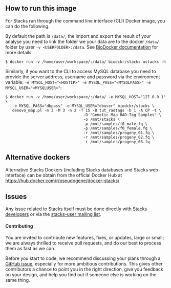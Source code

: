 
## How to run this image

For Stacks run through the command line interface (CLI) Docker image, you can do the following.

By default the path is `/data/`, the import and export the result of your analyse you need to link the folder we your data are to the docker `/data/` folder by user `-v <USERFOLDER>:/data`. See [BioDocker documentation](http://biodocker.org/docs/quick-start-users/) for more details

```
$ docker run -v /home/user/workspace/:/data/ biodckr/stacks ustacks -h

```

Similarly, if you want to the CLI to access MySQL database you need to provide the server address, username and password via the environment variable: `-e MYSQL_HOST="<HOSTIP>" -e MYSQL_PASS="<MYSQLPASS>" -e MYSQL_USER="<MYSQLUSER>"`:

```
$ docker run -v /home/user/workspace/:/data/ -e MYSQL_HOST="127.0.0.1" \
   -e MYSQL_PASS="dbpass" -e MYSQL_USER="dbuser" biodckr/stacks \
   denovo_map.pl -m 3 -M 3 -n 2 -T 15 -B tut_radtags -b 1 -A CP -t \
                                  -D "Genetic Map RAD-Tag Samples" \
                                  -o /mnt/stacks \
                                  -p /mnt/samples/f0_male.fq \
                                  -p /mnt/samples/f0_female.fq \
                                  -r /mnt/samples/progeny_01.fq \
                                  -r /mnt/samples/progeny_02.fq \
                                  -r /mnt/samples/progeny_03.fq
```


## Alternative dockers

Alternative Stacks Dockers (including Stacks databases and Stacks web-interface) can be obtain from the official Docker Hub at https://hub.docker.com/r/pseudogene/docker-stacks/


## Issues

Any issue related to Stacks itself must be done directly with [Stacks developers](http://catchenlab.life.illinois.edu/stacks/) or via the [stacks-user mailing list](http://groups.google.com/group/stacks-users).


#### Contributing

You are invited to contribute new features, fixes, or updates, large or small; we are always thrilled to receive pull requests, and do our best to process them as fast as we can.

Before you start to code, we recommend discussing your plans through a [GitHub issue](https://github.com/pseudogene/docker-stacks/issues), especially for more ambitious contributions. This gives other contributors a chance to point you in the right direction, give you feedback on your design, and help you find out if someone else is working on the same thing.
